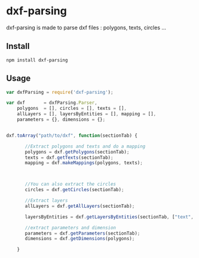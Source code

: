 dxf-parsing
========

dxf-parsing is made to parse dxf files : polygons, texts, circles ...

## Install

```
npm install dxf-parsing
```

## Usage

```javascript
var dxfParsing = require('dxf-parsing');

var dxf       = dxfParsing.Parser,
	polygons  = [], circles = [], texts = [],
	allLayers = [], layersByEntities = [], mapping = [],
	parameters = {}, dimensions = {};


dxf.toArray("path/to/dxf", function(sectionTab) {

       //Extract polygons and texts and do a mapping
       polygons = dxf.getPolygons(sectionTab);
       texts = dxf.getTexts(sectionTab);
       mapping = dxf.makeMappings(polygons, texts);



       //You can also extract the circles
       circles = dxf.getCircles(sectionTab);

       //Extract layers
       allLayers = dxf.getAllLayers(sectionTab);

       layersByEntities = dxf.getLayersByEntities(sectionTab, ["text", "polygon", "circle"]);

       //extract parameters and dimension
       parameters = dxf.getParameters(sectionTab);
       dimensions = dxf.getDimensions(polygons);

    }
```
    	   
    	   
    	   

